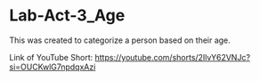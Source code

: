 # Lab-Act-3_Age
This was created to categorize a person based on their age.

Link of YouTube Short:
https://youtube.com/shorts/2IlvY62VNJc?si=OUCKwlG7npdqxAzi
